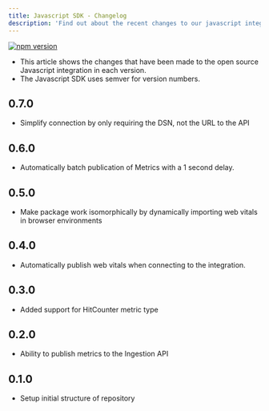 ```yaml
---
title: Javascript SDK - Changelog
description: 'Find out about the recent changes to our javascript integration.'
---
```


[![npm version](https://badge.fury.io/js/micro-stat.svg)](https://badge.fury.io/js/micro-stat)

- This article shows the changes that have been made to the open source Javascript integration in each version.
- The Javascript SDK uses semver for version numbers.

## 0.7.0
- Simplify connection by only requiring the DSN, not the URL to the API

## 0.6.0
- Automatically batch publication of Metrics with a 1 second delay.

## 0.5.0
- Make package work isomorphically by dynamically importing web vitals in browser environments

## 0.4.0
- Automatically publish web vitals when connecting to the integration.

## 0.3.0
- Added support for HitCounter metric type

## 0.2.0
- Ability to publish metrics to the Ingestion API

## 0.1.0
- Setup initial structure of repository